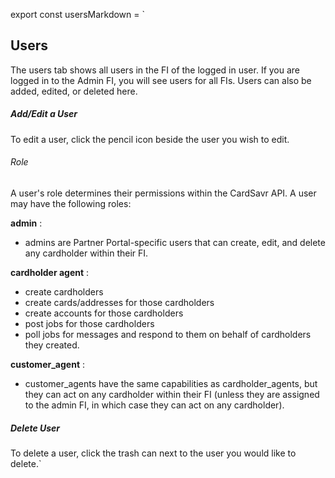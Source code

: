 export const usersMarkdown = `
## Users
The users tab shows all users in the FI of the logged in user. If you are logged in to the Admin FI, you will see users for all FIs. Users can also be added, edited, or deleted here.

##### Add/Edit a User
To edit a user, click the pencil icon beside the user you wish to edit. 

###### Role
A user's role determines their permissions within the CardSavr API. A user may have the following roles:

**admin** : 
- admins are Partner Portal-specific users that can create, edit, and delete any cardholder within their FI. 

**cardholder agent** :
- create cardholders
- create cards/addresses for those cardholders
- create accounts for those cardholders
- post jobs for those cardholders
- poll jobs for messages and respond to them on behalf of cardholders they created.

**customer_agent** :
- customer_agents have the same capabilities as cardholder_agents, but they can act on any cardholder within their FI (unless they are assigned to the admin FI, in which case they can act on any cardholder).

##### Delete User
To delete a user, click the trash can next to the user you would like to delete.`
